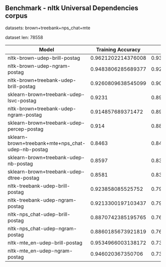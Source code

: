 

## Benchmark - nltk Universal Dependencies corpus

datasets: brown+treebank+nps_chat+mte

dataset len: 78558


| Model | Training Accuracy | Accuracy 	|
|-------|----------|----------|
| nltk-brown-udep-brill-postag | 0.9621202214376008  | 0.9378531707666165 |
| nltk-brown-udep-ngram-postag | 0.9483806285689377  | 0.9265874881253237 |
| nltk-brown+treebank-udep-brill-postag | 0.9260809638545099  | 0.9063426558020686 |
| sklearn-brown+treebank-udep-lsvc-postag | 0.9231  | 0.8996 |
| nltk-brown+treebank-udep-ngram-postag | 0.914857689371472  | 0.8957456033879135 |
| sklearn-brown+treebank-udep-percep-postag | 0.914  | 0.8889 |
| sklearn-brown+treebank+mte+nps_chat-udep-nb-postag | 0.8463  | 0.8412 |
| sklearn-brown+treebank-udep-nb-postag | 0.8597  | 0.8355 |
| sklearn-brown+treebank-udep-dtree-postag | 0.8581  | 0.8328 |
| nltk-treebank-udep-brill-postag | 0.923858085525752  | 0.794122929736996 |
| nltk-treebank-udep-ngram-postag | 0.9213300197103437  | 0.7920994989132127 |
| nltk-nps_chat-udep-brill-postag | 0.8870742385195765  | 0.7652237911684682 |
| nltk-nps_chat-udep-ngram-postag | 0.8860185673921819  | 0.7651178487085544 |
| nltk-mte_en-udep-brill-postag | 0.9534966003138172  | 0.7349558198893988 |
| nltk-mte_en-udep-ngram-postag | 0.946020367350706  | 0.7331961928068578 |